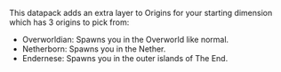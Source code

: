 This datapack adds an extra layer to Origins for your starting dimension which has 3 origins to pick from:

- Overworldian: Spawns you in the Overworld like normal.
- Netherborn: Spawns you in the Nether.
- Endernese: Spawns you in the outer islands of The End.
